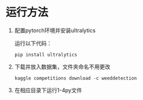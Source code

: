 # 运行方法

1. 配置pytorch环境并安装ultralytics

   运行以下代码：

   `pip install ultralytics`

2. 下载并放入数据集，文件夹命名不用更改

   `kaggle competitions download -c weeddetection`

3. 在相应目录下运行1-4py文件
